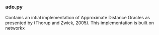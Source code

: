 ### ado.py ### 
Contains an intial implementation of Approximate Distance Oracles as presented by (Thorup and Zwick, 2005). This implementation is built on networkx
